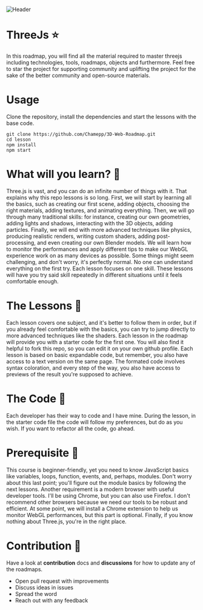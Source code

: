 ![Header](ThreeJs-Badge.png)

# ThreeJs :star:
In this roadmap, you will find all the material required to master threejs including technologies, tools, roadmaps, objects and furthermore.
Feel free to star the project for supporting community and uplifting the project for the sake of the better community and open-source materials.

# Usage
Clone the repository, install the dependencies and start the lessons with the base code.

```shell
git clone https://github.com/Chamepp/3D-Web-Roadmap.git
cd lesson
npm install
npm start
```

# What will you learn? :closed_book:
Three.js is vast, and you can do an infinite number of things with it. That explains why this repo lessons is so long.
First, we will start by learning all the basics, such as creating our first scene, adding objects, choosing the right materials, adding textures, and animating everything.
Then, we will go through many traditional skills: for instance, creating our own geometries, adding lights and shadows, interacting with the 3D objects, adding particles.
Finally, we will end with more advanced techniques like physics, producing realistic renders, writing custom shaders, adding post-processing, and even creating our own Blender models. We will learn how to monitor the performances and apply different tips to make our WebGL experience work on as many devices as possible.
Some things might seem challenging, and don't worry, it's perfectly normal. No one can understand everything on the first try. Each lesson focuses on one skill. These lessons will have you try said skill repeatedly in different situations until it feels comfortable enough.

# The Lessons :microscope:
Each lesson covers one subject, and it's better to follow them in order, but if you already feel comfortable with the basics, you can try to jump directly to more advanced techniques like the shaders.
Each lesson in the roadmap will provide you with a starter code for the first one.
You will also find it helpful to fork this repo, so you can edit it on your own github profile. 
Each lesson is based on basic expandable code, but remember, you also have access to a text version on the same page. The formated code involves syntax coloration, and every step of the way, you also have access to previews of the result you're supposed to achieve.

# The Code :balloon:
Each developer has their way to code and I have mine. During the lesson, in the starter code file the code will follow my preferences, but do as you wish. If you want to refactor all the code, go ahead.

# Prerequisite :barber:
This course is beginner-friendly, yet you need to know JavaScript basics like variables, loops, function, events, and, perhaps, modules. Don't worry about this last point; you'll figure out the module basics by following the next lessons.
Another requirement is a modern browser with useful developer tools. I'll be using Chrome, but you can also use Firefox. I don't recommend other browsers because we need our tools to be robust and efficient. At some point, we will install a Chrome extension to help us monitor WebGL performances, but this part is optional.
Finally, if you know nothing about Three.js, you're in the right place.

# Contribution :round_pushpin:
Have a look at **contribution** docs and **discussions** for how to update any of the roadmaps.

* Open pull request with improvements <br>
* Discuss ideas in issues <br>
* Spread the word <br>
* Reach out with any feedback
